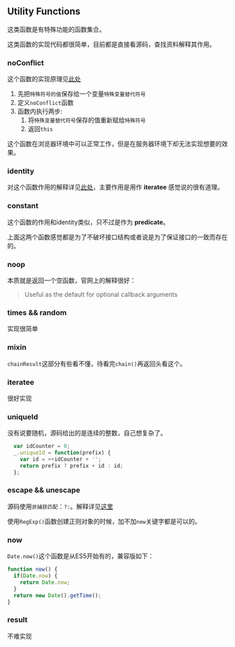 ## Utility Functions

这类函数是有特殊功能的函数集合。

这类函数的实现代码都很简单，目前都是直接看源码，查找资料解释其作用。

### noConflict

这个函数的实现原理见[此处](https://blog.csdn.net/aitangyong/article/details/44200751)

1. 先把`特殊符号的值`保存给一个变量`特殊变量替代符号`
2. 定义`noConflict`函数
3. 函数内执行两步:
    1. 将`特殊变量替代符号`保存的值重新赋给`特殊符号`
    2. 返回`this`

这个函数在浏览器环境中可以正常工作，但是在服务器环境下却无法实现想要的效果。

### identity

对这个函数作用的解释详见[此处](https://stackoverflow.com/a/25299883)，主要作用是用作 **iteratee** 感觉说的很有道理。

### constant

这个函数的作用和identity类似，只不过是作为 **predicate**。

上面这两个函数感觉都是为了不破坏接口结构或者说是为了保证接口的一致而存在的。

### noop

本质就是返回一个空函数，官网上的解释很好：

> Useful as the default for optional callback arguments

### times && random

实现很简单

### mixin

`chainResult`这部分有些看不懂，待看完`chain()`再返回头看这个。

### iteratee

很好实现

### uniqueId

没有说要随机，源码给出的是连续的整数，自己想复杂了。

```js
  var idCounter = 0;
  _.uniqueId = function(prefix) {
    var id = ++idCounter + '';
    return prefix ? prefix + id : id;
  };
```

### escape && unescape

源码使用`非捕获匹配`：`?:`。解释详见[这里](https://developer.mozilla.org/en-US/docs/Web/JavaScript/Reference/Global_Objects/RegExp)

使用`RegExp()`函数创建正则对象的时候，加不加`new`关键字都是可以的。

### now

`Date.now()`这个函数是从ES5开始有的，兼容版如下：

```js
function now() {
  if(Date.now) {
    return Date.now;
  }
  return new Date().getTime();
}
```

### result

不难实现

